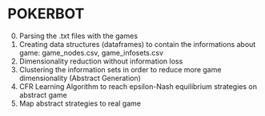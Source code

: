 # POKERBOT

0) Parsing the .txt files with the games
1) Creating data structures (dataframes) to contain the informations about game: game_nodes.csv, game_infosets.csv
2) Dimensionality reduction without information loss
3) Clustering the information sets in order to reduce more game dimensionality (Abstract Generation)
4) CFR Learning Algorithm to reach epsilon-Nash equilibrium strategies on abstract game
5) Map abstract strategies to real game

